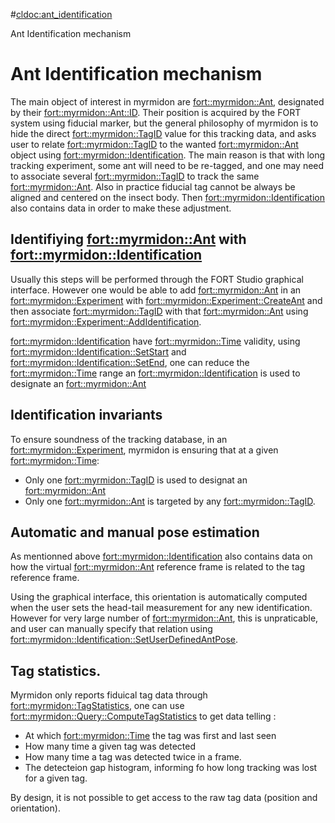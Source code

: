 #<cldoc:ant_identification>

Ant Identification mechanism

# Ant Identification mechanism

The main object of interest in myrmidon are <fort::myrmidon::Ant>, designated by their
<fort::myrmidon::Ant::ID>. Their position is acquired by the FORT
system using fiducial marker, but the general philosophy of myrmidon
is to hide the direct <fort::myrmidon::TagID> value for this tracking
data, and asks user to relate <fort::myrmidon::TagID> to the wanted
<fort::myrmidon::Ant> object using
<fort::myrmidon::Identification>. The main reason is that with long
tracking experiment, some ant will need to be re-tagged, and one may
need to associate several <fort::myrmidon::TagID> to track the same
<fort::myrmidon::Ant>. Also in practice fiducial tag cannot be always
be aligned and centered on the insect body. Then
<fort::myrmidon::Identification> also contains data in order to make
these adjustment.

## Identifiying <fort::myrmidon::Ant> with <fort::myrmidon::Identification>

Usually this steps will be performed through the FORT Studio graphical
interface. However one would be able to add <fort::myrmidon::Ant> in
an <fort::myrmidon::Experiment> with
<fort::myrmidon::Experiment::CreateAnt> and then associate
<fort::myrmidon::TagID> with that <fort::myrmidon::Ant> using
<fort::myrmidon::Experiment::AddIdentification>.

<fort::myrmidon::Identification> have <fort::myrmidon::Time> validity,
using <fort::myrmidon::Identification::SetStart> and
<fort::myrmidon::Identification::SetEnd>, one can reduce the
<fort::myrmidon::Time> range an <fort::myrmidon::Identification> is
used to designate an <fort::myrmidon::Ant>

## Identification invariants

To ensure soundness of the tracking database, in an
<fort::myrmidon::Experiment>, myrmidon is ensuring that at a given
<fort::myrmidon::Time>:

 * Only one <fort::myrmidon::TagID> is used to designat an <fort::myrmidon::Ant>
 * Only one <fort::myrmidon::Ant> is targeted by any <fort::myrmidon::TagID>.


## Automatic and manual pose estimation

As mentionned above <fort::myrmidon::Identification> also contains data on how the
virtual <fort::myrmidon::Ant> reference frame is related to the tag reference frame.

Using the graphical interface, this orientation is automatically
computed when the user sets the head-tail measurement for any new
identification. However for very large number of <fort::myrmidon::Ant>, this is
unpraticable, and user can manually specify that relation using
<fort::myrmidon::Identification::SetUserDefinedAntPose>.

## Tag statistics.

Myrmidon only reports fiduical tag data through
<fort::myrmidon::TagStatistics>, one can use
<fort::myrmidon::Query::ComputeTagStatistics> to get data telling :

* At which <fort::myrmidon::Time> the tag was first and last seen
* How many time a given tag was detected
* How many time a tag was detected twice in a frame.
* The detecteion gap histogram, informing fo how long tracking was
  lost for a given tag.

By design, it is not possible to get access to the raw tag data
(position and orientation).
